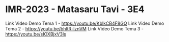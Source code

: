 # IMR-2023 - Matasaru Tavi - 3E4

Link Video Demo Tema 1 - https://youtu.be/KblkCB4F8GQ
Link Video Demo Tema 2 - https://youtu.be/bhltR-lznVM
Link Video Demo Tema 3 - https://youtu.be/sIOXBjxV3ls


